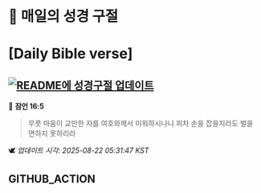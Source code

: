 # 🙏 매일의 성경 구절
# [Daily Bible verse]
## [![README에 성경구절 업데이트](https://github.com/DONGSUKA/first_test/actions/workflows/update-readme-bible.yml/badge.svg)](https://github.com/DONGSUKA/first_test/actions/workflows/update-readme-bible.yml)
<!-- START_BIBLE_VERSE -->
📖 **잠언 16:5**
> 무릇 마음이 교만한 자를 여호와께서 미워하시나니 피차 손을 잡을지라도 벌을 면하지 못하리라

🕊️ _업데이트 시각: 2025-08-22 05:31:47 KST_
  <!-- END_BIBLE_VERSE -->
## GITHUB_ACTION
